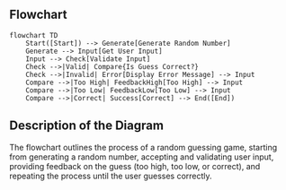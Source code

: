 ## Flowchart
```mermaid
flowchart TD
    Start([Start]) --> Generate[Generate Random Number]
    Generate --> Input[Get User Input]
    Input --> Check[Validate Input]
    Check -->|Valid| Compare{Is Guess Correct?}
    Check -->|Invalid| Error[Display Error Message] --> Input
    Compare -->|Too High| FeedbackHigh[Too High] --> Input
    Compare -->|Too Low| FeedbackLow[Too Low] --> Input
    Compare -->|Correct| Success[Correct] --> End([End])
```

## Description of the Diagram

The flowchart outlines the process of a random guessing game, starting from generating a random number, accepting and validating user input, providing feedback on the guess (too high, too low, or correct), and repeating the process until the user guesses correctly.

